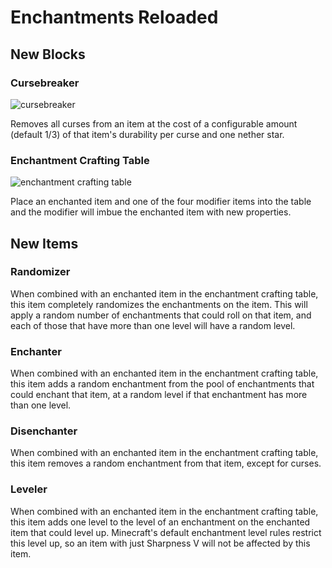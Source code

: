 # Enchantments Reloaded
## New Blocks
### Cursebreaker
![cursebreaker](https://seanboyy.github.io/images/EnchantmentsReloaded/reference/Cursebreaker.png)

Removes all curses from an item at the cost of a configurable amount (default 1/3) of that item's durability per curse
 and one nether star.
### Enchantment Crafting Table
![enchantment crafting table](https://seanboyy.github.io/images/EnchantmentsReloaded/reference/EnchantmentCraftingTable.png)

Place an enchanted item and one of the four modifier items into the table and the modifier will imbue the enchanted
item with new properties.  
## New Items
### Randomizer
When combined with an enchanted item in the enchantment crafting table, this item completely randomizes the enchantments
on the item. This will apply a random number of enchantments that could roll on that item, and each of those that have 
more than one level will have a random level.
### Enchanter
When combined with an enchanted item in the enchantment crafting table, this item adds a random enchantment from the 
pool of enchantments that could enchant that item, at a random level if that enchantment has more than one level. 
### Disenchanter
When combined with an enchanted item in the enchantment crafting table, this item removes a random enchantment from that
item, except for curses.
### Leveler
When combined with an enchanted item in the enchantment crafting table, this item adds one level to the level of an 
enchantment on the enchanted item that could level up. Minecraft's default enchantment level rules restrict this level
up, so an item with just Sharpness V will not be affected by this item.
